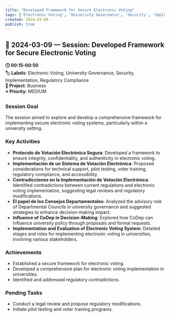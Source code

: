 ```yaml
---
title: "Developed Framework for Secure Electronic Voting"
tags: ['Electronic Voting', 'University Governance', 'Security', 'Implementation', 'Regulatory Compliance']
created: 2024-03-09
publish: true
---
```


## 📅 2024-03-09 — Session: Developed Framework for Secure Electronic Voting

**🕒 00:15–00:50**  
**🏷️ Labels**: Electronic Voting, University Governance, Security, Implementation, Regulatory Compliance  
**📂 Project**: Business  
**⭐ Priority**: MEDIUM  


### Session Goal
The session aimed to explore and develop a comprehensive framework for implementing secure electronic voting systems, particularly within a university setting.

### Key Activities
- **Protocolo de Votación Electrónica Segura**: Developed a framework to ensure integrity, confidentiality, and authenticity in electronic voting.
- **Implementación de un Sistema de Votación Electrónica**: Proposed considerations for technical support, pilot testing, voter training, regulatory compliance, and accessibility.
- **Contradicciones en la Implementación de Votación Electrónica**: Identified contradictions between current regulations and electronic voting implementation, suggesting legal reviews and regulatory modifications.
- **El papel de los Consejos Departamentales**: Analyzed the advisory role of Departmental Councils in university governance and suggested strategies to enhance decision-making impact.
- **Influence of CoDep in Decision-Making**: Explored how CoDep can influence university policy through proposals and formal requests.
- **Implementation and Evaluation of Electronic Voting System**: Detailed stages and roles for implementing electronic voting in universities, involving various stakeholders.

### Achievements
- Established a secure framework for electronic voting.
- Developed a comprehensive plan for electronic voting implementation in universities.
- Identified and addressed regulatory contradictions.

### Pending Tasks
- Conduct a legal review and propose regulatory modifications.
- Initiate pilot testing and voter training programs.
